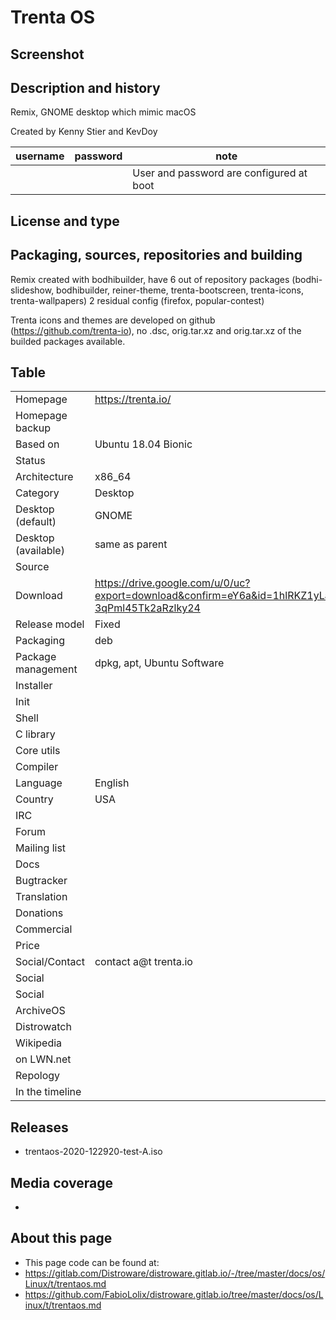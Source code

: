 # Trenta OS

## Screenshot


## Description and history

Remix, GNOME desktop which mimic macOS

Created by Kenny Stier and KevDoy

| username | password | note |
|----------|----------|--|
|  |  | User and password are configured at boot |



## License and type

>


## Packaging, sources, repositories and building

Remix created with bodhibuilder, have 6 out of repository packages (bodhi-slideshow, bodhibuilder, reiner-theme, trenta-bootscreen, trenta-icons, trenta-wallpapers) 2 residual config (firefox, popular-contest)

Trenta icons and themes are developed on github (<https://github.com/trenta-io>), no .dsc, orig.tar.xz and orig.tar.xz of the builded packages available.


## Table

|                       |  |
|-----------------------|--|
| Homepage              | <https://trenta.io/> |
| Homepage backup       |  |
| Based on              | Ubuntu 18.04 Bionic |
| Status                |  |
| Architecture          | x86_64 |
| Category              | Desktop |
| Desktop (default)     | GNOME |
| Desktop (available)   | same as parent |
| Source                |  |
| Download              | <https://drive.google.com/u/0/uc?export=download&confirm=eY6a&id=1hlRKZ1yLaud6O-3qPml45Tk2aRzlky24> |
| Release model         | Fixed |
| Packaging             | deb |
| Package management    | dpkg, apt, Ubuntu Software |
| Installer             |  |
| Init                  |  |
| Shell                 |  |
| C library             |  |
| Core utils            |  |
| Compiler              |  |
| Language              | English |
| Country               | USA |
| IRC                   |  |
| Forum                 |  |
| Mailing list          |  |
| Docs                  |  |
| Bugtracker            |  |
| Translation           |  |
| Donations             |  |
| Commercial            |  |
| Price                 |  |
| Social/Contact        | contact a@t trenta.io |
| Social                |  |
| Social                |  |
| ArchiveOS             |  |
| Distrowatch           |  |
| Wikipedia             |  |
| on LWN.net            |  |
| Repology              |  |
| In the timeline       |  |


## Releases

* trentaos-2020-122920-test-A.iso


## Media coverage

* 


## About this page

* This page code can be found at:
* <https://gitlab.com/Distroware/distroware.gitlab.io/-/tree/master/docs/os/Linux/t/trentaos.md>
* <https://github.com/FabioLolix/distroware.gitlab.io/tree/master/docs/os/Linux/t/trentaos.md>
